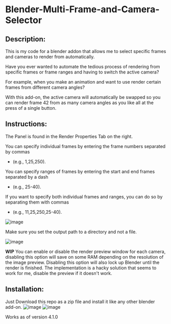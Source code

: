 
# Blender-Multi-Frame-and-Camera-Selector

## Description:

This is my code for a blender addon that allows me to select specific frames and cameras to render from automatically. 

Have you ever wanted to automate the tedious process of rendering from specific frames or frame ranges and having to switch the active camera?

For example, when you make an animation and want to use render certain frames from different camera angles?

With this add-on, the active camera will automatically be swapped so you can render frame 42 from as many camera angles as you like all at the press of a single button.

## Instructions:

The Panel is found in the Render Properties Tab on the right.

You can specify individual frames by entering the frame numbers separated by commas 
- (e.g., 1,25,250).

You can specify ranges of frames by entering the start and end frames separated by a dash 
- (e.g., 25-40).

If you want to specify both individual frames and ranges, you can do so by separating them with commas
- (e.g., 11,25,250,25-40).
  
![image](https://github.com/Victor2266/Blender-Multi-Frame-and-Camera-Selector-Addon/assets/46388269/e5324d3f-6c3b-48d2-8b25-683441a6a0ea)

Make sure you set the output path to a directory and not a file.

![image](https://github.com/Victor2266/Blender-Multi-Frame-and-Camera-Selector-Addon/assets/46388269/09ecede9-445a-430c-aea3-1a84ea13b5b5)

**WIP**
You can enable or disable the render preview window for each camera, disabling this option will save on some RAM depending on the resolution of the image preview. Disabling this option will also lock up Blender until the render is finished.
The implementation is a hacky solution that seems to work for me, disable the preview if it doesn't work.

## Installation:
Just Download this repo as a zip file and install it like any other blender add-on. 
![image](https://github.com/Victor2266/Blender-Multi-Frame-and-Camera-Selector-Addon/assets/46388269/40889a38-0aab-4a96-af62-46404082b76f)
![image](https://github.com/Victor2266/Blender-Multi-Frame-and-Camera-Selector-Addon/assets/46388269/2c5a01ee-ae0b-4bf5-9851-304a6cad0253)

Works as of version 4.1.0
